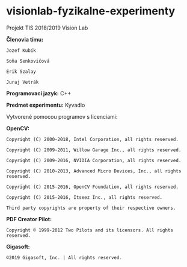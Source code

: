 # visionlab-fyzikalne-experimenty
Projekt TIS 2018/2019 Vision Lab

**Členovia tímu:**

    Jozef Kubík

    Soňa Senkovičová

    Erik Szalay

    Juraj Vetrák


**Programovací jazyk:** C++

**Predmet experimentu:** Kyvadlo

Vytvorené pomocou programov s licenciami:

**OpenCV:**

    Copyright (C) 2000-2018, Intel Corporation, all rights reserved.
    
    Copyright (C) 2009-2011, Willow Garage Inc., all rights reserved.
    
    Copyright (C) 2009-2016, NVIDIA Corporation, all rights reserved.
    
    Copyright (C) 2010-2013, Advanced Micro Devices, Inc., all rights reserved.
    
    Copyright (C) 2015-2016, OpenCV Foundation, all rights reserved.
    
    Copyright (C) 2015-2016, Itseez Inc., all rights reserved.
    
    Third party copyrights are property of their respective owners.
    
**PDF Creator Pilot:**

    Copyright © 1999-2012 Two Pilots and its licensors. All rights reserved.
    
**Gigasoft:**

    ©2019 Gigasoft, Inc. | All rights reserved.
